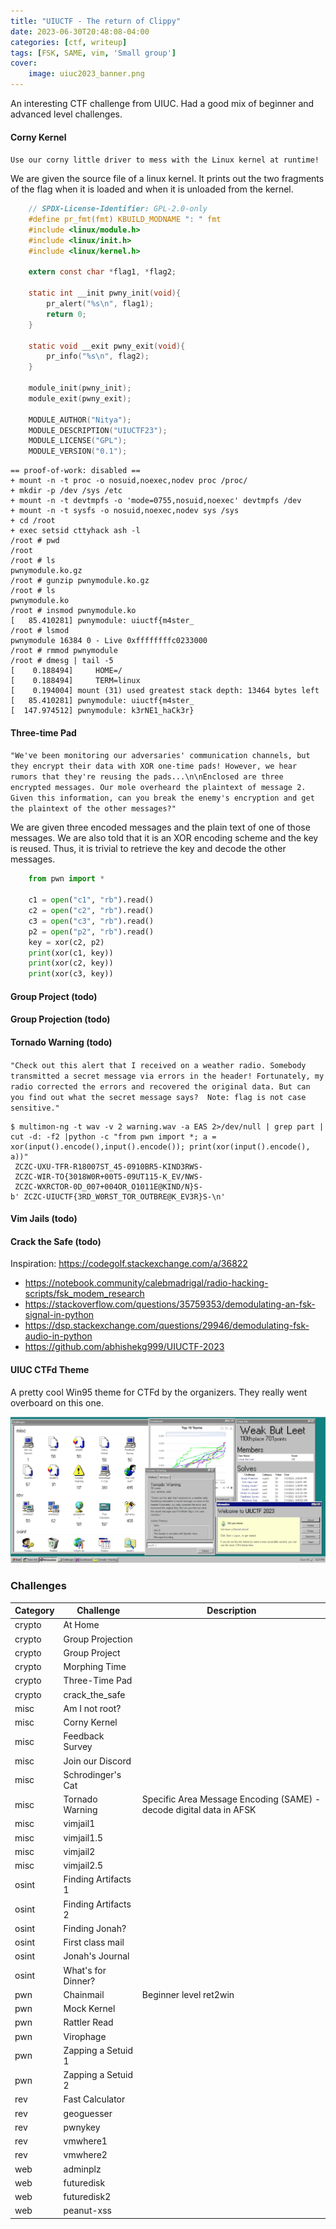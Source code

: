 ```yaml
---
title: "UIUCTF - The return of Clippy"
date: 2023-06-30T20:48:08-04:00
categories: [ctf, writeup]
tags: [FSK, SAME, vim, 'Small group']
cover:
    image: uiuc2023_banner.png
---
```

An interesting CTF challenge from UIUC. Had a good mix of beginner and advanced level challenges. 

<!--more-->

#### Corny Kernel
`Use our corny little driver to mess with the Linux kernel at runtime!`

We are given the source file of a linux kernel. It prints out the two fragments of the flag when it is loaded and when it is unloaded from the kernel. 
```c
    // SPDX-License-Identifier: GPL-2.0-only
    #define pr_fmt(fmt) KBUILD_MODNAME ": " fmt
    #include <linux/module.h>
    #include <linux/init.h>
    #include <linux/kernel.h>

    extern const char *flag1, *flag2;

    static int __init pwny_init(void){
        pr_alert("%s\n", flag1);
        return 0;
    }

    static void __exit pwny_exit(void){
        pr_info("%s\n", flag2);
    }

    module_init(pwny_init);
    module_exit(pwny_exit);

    MODULE_AUTHOR("Nitya");
    MODULE_DESCRIPTION("UIUCTF23");
    MODULE_LICENSE("GPL");
    MODULE_VERSION("0.1");
```


```
== proof-of-work: disabled ==
+ mount -n -t proc -o nosuid,noexec,nodev proc /proc/
+ mkdir -p /dev /sys /etc
+ mount -n -t devtmpfs -o 'mode=0755,nosuid,noexec' devtmpfs /dev
+ mount -n -t sysfs -o nosuid,noexec,nodev sys /sys
+ cd /root
+ exec setsid cttyhack ash -l
/root # pwd
/root
/root # ls
pwnymodule.ko.gz
/root # gunzip pwnymodule.ko.gz 
/root # ls
pwnymodule.ko
/root # insmod pwnymodule.ko 
[   85.410281] pwnymodule: uiuctf{m4ster_
/root # lsmod
pwnymodule 16384 0 - Live 0xffffffffc0233000
/root # rmmod pwnymodule
/root # dmesg | tail -5
[    0.188494]     HOME=/
[    0.188494]     TERM=linux
[    0.194004] mount (31) used greatest stack depth: 13464 bytes left
[   85.410281] pwnymodule: uiuctf{m4ster_
[  147.974512] pwnymodule: k3rNE1_haCk3r}
```

#### Three-time Pad
`"We've been monitoring our adversaries' communication channels, but they encrypt their data with XOR one-time pads! However, we hear rumors that they're reusing the pads...\n\nEnclosed are three encrypted messages. Our mole overheard the plaintext of message 2. Given this information, can you break the enemy's encryption and get the plaintext of the other messages?"`

We are given three encoded messages and the plain text of one of those messages. We are also told that it is an XOR encoding scheme and the key is reused. Thus, it is trivial to retrieve the key and decode the other messages. 

```python
    from pwn import *

    c1 = open("c1", "rb").read()
    c2 = open("c2", "rb").read()
    c3 = open("c3", "rb").read()
    p2 = open("p2", "rb").read()
    key = xor(c2, p2)
    print(xor(c1, key))
    print(xor(c2, key))
    print(xor(c3, key))
```
#### Group Project (todo)


#### Group Projection (todo)



#### Tornado Warning (todo)

`"Check out this alert that I received on a weather radio. Somebody transmitted a secret message via errors in the header! Fortunately, my radio corrected the errors and recovered the original data. But can you find out what the secret message says?  Note: flag is not case sensitive."`



```
$ multimon-ng -t wav -v 2 warning.wav -a EAS 2>/dev/null | grep part | cut -d: -f2 |python -c "from pwn import *; a = xor(input().encode(),input().encode()); print(xor(input().encode(), a))"
 ZCZC-UXU-TFR-R18007ST_45-0910BR5-KIND3RWS-
 ZCZC-WIR-TO{3018W0R+00T5-09UT115-K_EV/NWS-
 ZCZC-WXRCTOR-0D_007+004OR_O1011E@KIND/N}S-
b' ZCZC-UIUCTF{3RD_W0RST_TOR_OUTBRE@K_EV3R}S-\n'
```

#### Vim Jails (todo)

#### Crack the Safe (todo)

Inspiration:  https://codegolf.stackexchange.com/a/36822


* https://notebook.community/calebmadrigal/radio-hacking-scripts/fsk_modem_research
* https://stackoverflow.com/questions/35759353/demodulating-an-fsk-signal-in-python
* https://dsp.stackexchange.com/questions/29946/demodulating-fsk-audio-in-python
* https://github.com/abhishekg999/UIUCTF-2023


#### UIUC CTFd Theme

A pretty cool Win95 theme for CTFd by the organizers. They really went overboard on this one. 

![](UIUC_win95_style.png)


### Challenges
|Category|Challenge|Description
|----|----|----
|crypto|At Home|
|crypto|Group Projection|
|crypto|Group Project|
|crypto|Morphing Time|
|crypto|Three-Time Pad|
|crypto|crack_the_safe|
|misc|Am I not root?|
|misc|Corny Kernel|
|misc|Feedback Survey|
|misc|Join our Discord|
|misc|Schrodinger's Cat|
|misc|Tornado Warning| Specific Area Message Encoding (SAME) - decode digital data in AFSK
|misc|vimjail1|
|misc|vimjail1.5|
|misc|vimjail2|
|misc|vimjail2.5|
|osint|Finding Artifacts 1|
|osint|Finding Artifacts 2|
|osint|Finding Jonah?|
|osint|First class mail|
|osint|Jonah's Journal|
|osint|What's for Dinner?|
|pwn|Chainmail| Beginner level ret2win
|pwn|Mock Kernel|
|pwn|Rattler Read|
|pwn|Virophage|
|pwn|Zapping a Setuid 1|
|pwn|Zapping a Setuid 2|
|rev|Fast Calculator|
|rev|geoguesser|
|rev|pwnykey|
|rev|vmwhere1|
|rev|vmwhere2|
|web|adminplz|
|web|futuredisk|
|web|futuredisk2|
|web|peanut-xss|